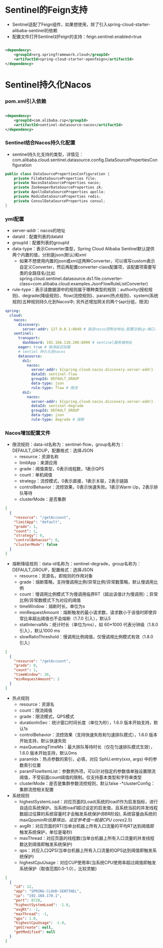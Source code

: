 # Sentinel的Feign支持

* Sentinel适配了Feign组件，如果想使用，除了引入spring-cloud-starter-alibaba-sentinel的依赖
* 配置文件打开Sentinel对Feign的支持：feign.sentinel.enabled=true

```xml

<dependency>
    <groupId>org.springframework.cloud</groupId>
    <artifactId>spring-cloud-starter-openfeign</artifactId>
</dependency>
```

# Sentinel持久化Nacos

### pom.xml引入依赖

```xml

<dependency>
    <groupId>com.alibaba.csp</groupId>
    <artifactId>sentinel-datasource-nacos</artifactId>
</dependency>
```

### Sentinel结合Nacos持久化配置

* sentinel持久化支持的类型，详情见：com.alibaba.cloud.sentinel.datasource.config.DataSourcePropertiesConfiguration

```java
public class DataSourcePropertiesConfiguration {
    private FileDataSourceProperties file;
    private NacosDataSourceProperties nacos;
    private ZookeeperDataSourceProperties zk;
    private ApolloDataSourceProperties apollo;
    private RedisDataSourceProperties redis;
    private ConsulDataSourceProperties consul;
}
```

### yml配置

* server-addr：nacos的地址
* dataId：配置列表的dataId
* groupId：配置列表的groupId
* data-type：表示Converter类型，Spring Cloud Alibaba Sentinel默认提供两个内置的值，分别是json(默认)和xml
    * 如果不想使用内置的json或xml这两种Converter，可以填写custom表示自定义Converter，然后再配置converter-class配置项，该配置项需要写类的全路径名(比如
      spring.cloud.sentinel.datasource.ds1.file.converter-class=com.alibaba.cloud.examples.JsonFlowRuleListConverter)
* rule-type：表示该数据源中的规则属于哪种类型的规则：authority(授权规则)、degrade(降级规则)、flow(流控规则)、param(热点规则)、system(系统规则)五种规则持久化到Nacos中;
  另外还增加网关的两个(api分组，限流)

```yaml
spring:
  cloud:
    nacos:
      discovery:
        server-addr: 127.0.0.1:8848 # 指定nacos控制台地址,配置注册ip:端口，注意即使是80端口也不可能省略
    sentinel:
      transport:
        dashboard: 192.168.110.206:8099 # sentinel服务端地址
      eager: true # 取消延迟加载
      # sentiel 持久化到nacos
      datasource:
        ds1:
          nacos:
            server-addr: ${spring.cloud.nacos.discovery.server-addr}
            dataId: sentinel-flow
            groupId: DEFAULT_GROUP
            data-type: json
            rule-type: flow # 限流
        ds2:
          nacos:
            server-addr: ${spring.cloud.nacos.discovery.server-addr}
            dataId: sentinel-degrade
            groupId: DEFAULT_GROUP
            data-type: json
            rule-type: degrade # 熔断
```

### Nacos增加配置文件

* 限流规则：data-id名称为：sentinel-flow，group名称为：DEFAULT_GROUP，配置格式：选择JSON
    * resource：资源名称
    * limitApp：来源应用
    * grade：阈值类型，0表示线程数，1表示QPS
    * count：单机阈值
    * strategy：流控模式，0表示直接，1表示关联，2表示链路
    * controlBehavior：流控效果，0表示快速失败。1表示Warm Up，2表示排队等待
    * clusterMode：是否集群

```json
[
  {
    "resource": "/getAccount",
    "limitApp": "default",
    "grade": 1,
    "count": 1,
    "strategy": 0,
    "controlBehavior": 0,
    "clusterMode": false
  }
]
```

* 熔断降级规则：data-id名称为：sentinel-degrade，group名称为：DEFAULT_GROUP，配置格式：选择JSON
    * resource：资源名，即规则的作用对象
    * grade：熔断策略，支持慢调用比例/异常比例/异常数策略，默认慢调用比例
    * count：慢调用比例模式下为慢调用临界RT（超出该值计为慢调用）；异常比例/异常数模式下为对应的阈值
    * timeWindow：熔断时长，单位为s
    * minRequestAmount：熔断触发的最小请求数，请求数小于该值时即使异常比率超出阈值也不会熔断（1.7.0 引入），默认5
    * statIntervalMs：统计时长（单位为ms），如 60*1000 代表分钟级（1.8.0 引入），默认1000 ms
    * slowRatioThreshold：慢调用比例阈值，仅慢调用比例模式有效（1.8.0 引入）

```json
[
  {
    "resource": "/getAccount",
    "grade": 0,
    "count": 1,
    "timeWindow": 20,
    "minRequestAmount": 2
  }
]
```

* 热点规则
    * resource：资源名
    * count：限流阈值
    * grade：限流模式，QPS模式
    * durationInSec：统计窗口时间长度（单位为秒），1.6.0 版本开始支持，默认1s
    * controlBehavior：流控效果（支持快速失败和匀速排队模式），1.6.0 版本开始支持，默认快速失败
    * maxQueueingTimeMs：最大排队等待时长（仅在匀速排队模式生效），1.6.0 版本开始支持，默认0ms
    * paramIdx：热点参数的索引，必填，对应 SphU.entry(xxx, args) 中的参数索引位置
    * paramFlowItemList：参数例外项，可以针对指定的参数值单独设置限流阈值，不受前面count阈值的限制。仅支持基本类型和字符串类型
    * clusterMode：是否是集群参数流控规则，默认false -*clusterConfig：集群流控相关配置
* 系统规则
    * highestSystemLoad：对应页面的Load(系统的load1作为启发指标，进行自适应系统保护。当系统load1超过设定的启发值，且系统当前的并发线程数超过估算的系统容量时才会触发系统保护(BBR阶段),
      系统容量由系统的maxQps*minRt估算得出。设定参考值一般是CPU cores*2.5)
    * avgRt：对应页面的RT(当单台机器上所有入口流量的平均RT达到阈值即触发系统保护，单位是毫秒)
    * maxThread：对应页面的线程数(当单台机器上所有入口流量的并发线程数达到阈值即触发系统保护)
    * qps：对应入口QPS(当单台机器上所有入口流量的QPS达到阈值即触发系统保护)
    * highestCpuUsage：对应CUP使用率(当系统CPU使用率超过阈值即触发系统保护（取值范围0.0-1.0），比较灵敏)

```json
[
  {
    "id": 12,
    "app": "SPRING-CLOUD-SENTINEL",
    "ip": "192.168.170.1",
    "port": 8720,
    "highestSystemLoad": -1.0,
    "avgRt": -1,
    "maxThread": -1,
    "qps": 1.0,
    "highestCpuUsage": -1.0,
    "gmtCreate": null,
    "gmtModified": null
  }
]
```